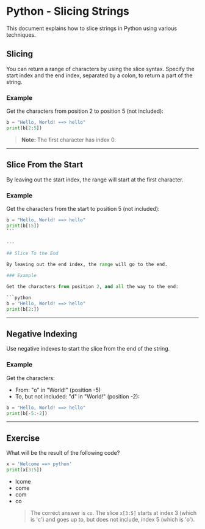 # Python - Slicing Strings

This document explains how to slice strings in Python using various techniques.

## Slicing

You can return a range of characters by using the slice syntax. Specify the start index and the end index, separated by a colon, to return a part of the string.

### Example

Get the characters from position 2 to position 5 (not included):

```python
b = "Hello, World! ==> hello"
print(b[2:5])
```

> **Note:** The first character has index 0.

---

## Slice From the Start

By leaving out the start index, the range will start at the first character.

### Example

Get the characters from the start to position 5 (not included):

````python
b = "Hello, World! ==> hello"
print(b[:5])
```

---

## Slice To the End

By leaving out the end index, the range will go to the end.

### Example

Get the characters from position 2, and all the way to the end:

```python
b = "Hello, World! ==> hello"
print(b[2:])
````

---

## Negative Indexing

Use negative indexes to start the slice from the end of the string.

### Example

Get the characters:

- From: "o" in "World!" (position -5)
- To, but not included: "d" in "World!" (position -2):

```python
b = "Hello, World! ==> hello"
print(b[-5:-2])
```

---

## Exercise

What will be the result of the following code?

```python
x = 'Welcome ==> python'
print(x[3:5])
```

- lcome
- come
- com
- co
  > The correct answer is `co`. The slice `x[3:5]` starts at index 3 (which is 'c') and goes up to, but does not include, index 5 (which is 'o').

